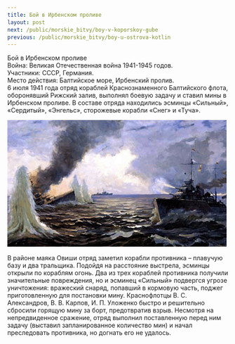 ```yaml
---
title: Бой в Ирбенском проливе
layout: post
next: /public/morskie_bitvy/boy-v-koporskoy-gube
previous: /public/morskie_bitvy/boy-u-ostrova-kotlin
---
```


Бой в Ирбенском проливе  
Война: Великая Отечественная война 1941-1945 годов.  
Участники: СССР, Германия.  
Место действия: Балтийское море, Ирбенский пролив.  
6 июля 1941 года отряд кораблей Краснознаменного Балтийского флота, оборонявший Рижский залив, выполнял боевую задачу и ставил мины в Ирбенском проливе. В составе отряда находились эсминцы «Сильный», «Сердитый», «Энгельс», сторожевые корабли «Снег» и «Туча».  
  

![](/assets/img/Irbenskiy_proliv.gif)  

  
В районе маяка Овиши отряд заметил корабли противника – плавучую базу и два тральщика. Подойдя на расстояние выстрела, эсминцы открыли по кораблям огонь. Два из трех кораблей противника получили значительные повреждения, но и эсминец «Сильный» подвергся угрозе уничтожения: вражеский снаряд, попавший в кормовую часть, поджег приготовленную для постановки мину. Краснофлотцы В. С. Александров, В. В. Карпов, И. П. Уложенко быстро и решительно сбросили горящую мину за борт, предотвратив взрыв. Несмотря на непредвиденное сражение, отряд выполнил поставленную перед ним задачу (выставил запланированное количество мин) и начал преследовать противника, но догнать его не удалось.   
 